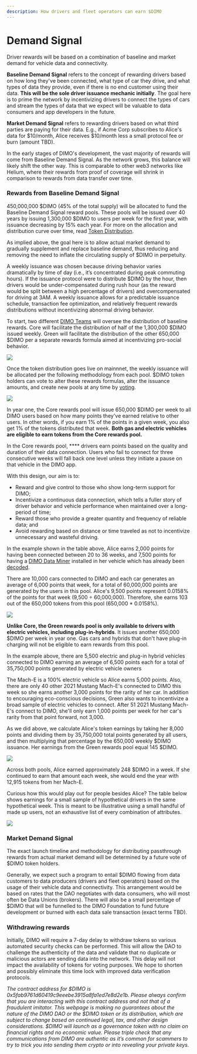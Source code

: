 ```yaml
---
description: How drivers and fleet operators can earn $DIMO
---
```


# Demand Signal

Driver rewards will be based on a combination of baseline and market demand for vehicle data and connectivity.&#x20;

**Baseline Demand Signal** refers to the concept of rewarding drivers based on how long they've been connected, what type of car they drive, and what types of data they provide, even if there is no end customer using their data. **This will be the sole driver issuance mechanic initially**. The goal here is to prime the network by incentivizing drivers to connect the types of cars and stream the types of data that we expect will be valuable to data consumers and app developers in the future.

**Market Demand Signal** refers to rewarding drivers based on what third parties are paying for their data. E.g., if Acme Corp subscribes to Alice's data for $10/month, Alice receives $10/month less a small protocol fee or burn (amount TBD).

In the early stages of DIMO's development, the vast majority of rewards will come from Baseline Demand Signal. As the network grows, this balance will likely shift the other way. This is comparable to other web3 networks like Helium, where their rewards from proof of coverage will shrink in comparison to rewards from data transfer over time.

### Rewards from Baseline Demand Signal

450,000,000 $DIMO (45% of the total supply) will be allocated to fund the Baseline Demand Signal reward pools. These pools will be issued over 40 years by issuing 1,300,000 $DIMO to users per week for the first year, with issuance decreasing by 15% each year. For more on the allocation and distribution curve over time, read [Token Distribution](token-distribution.md).

As implied above, the goal here is to allow actual market demand to gradually supplement and replace baseline demand, thus reducing and removing the need to inflate the circulating supply of $DIMO in perpetuity.

A weekly issuance was chosen because driving behavior varies dramatically by time of day (i.e., it’s concentrated during peak commuting hours). If the issuance protocol were to distribute $DIMO by the hour, then drivers would be under-compensated during rush hour (as the reward would be split between a high percentage of drivers) and overcompensated for driving at 3AM. A weekly issuance allows for a predictable issuance schedule, transaction fee optimization, and relatively frequent rewards distributions without incentivizing abnormal driving behavior.

To start, two different [DIMO Teams](../governance/dimo-teams.md) will oversee the distribution of baseline rewards. Core will facilitate the distribution of half of the 1,300,000 $DIMO issued weekly. Green will facilitate the distribution of the other 650,000 $DIMO per a separate rewards formula aimed at incentivizing pro-social behavior.

![](<../.gitbook/assets/diagram (6).png>)

Once the token distribution goes live on mainnnet, the weekly issuance will be allocated per the following methodology from each pool. $DIMO token holders can vote to alter these rewards formulas, alter the issuance amounts, and create new pools at any time by [voting](../governance/voting.md).&#x20;

![](<../.gitbook/assets/Screen Shot 2022-03-03 at 4.14.21 PM.png>)

In year one, the Core rewards pool will issue 650,000 $DIMO per week to all DIMO users based on how many points they've earned relative to other users. In other words, if you earn 1% of the points in a given week, you also get 1% of the tokens distributed that week. **Both gas and electric vehicles are eligible to earn tokens from the Core rewards pool.**

In the Core rewards pool, **** drivers earn points based on the quality and duration of their data connection. Users who fail to connect for three consecutive weeks will fall back one level unless they initiate a pause on that vehicle in the DIMO app.

With this design, our aim is to:

* Reward and give control to those who show long-term support for DIMO;
* Incentivize a continuous data connection, which tells a fuller story of driver behavior and vehicle performance when maintained over a long-period of time;
* Reward those who provide a greater quantity and frequency of reliable data; and
* Avoid rewarding based on distance or time traveled as not to incentivize unnecessary and wasteful driving.

In the example shown in the table above, Alice earns 2,000 points for having been connected between 20 to 36 weeks, and 7,500 points for having a [DIMO Data Miner](https://shop.dimo.zone) installed in her vehicle which has already been [decoded](https://github.com/DIMO-Network/opendbc).&#x20;

There are 10,000 cars connected to DIMO and each car generates an average of 6,000 points that week, for a total of 60,000,000 points are generated by the users in this pool. Alice's 9,500 points represent 0.0158% of the points for that week (9,500 ÷ 60,000,000). Therefore, she earns 103 out of the 650,000 tokens from this pool (650,000 \* 0.0158%).

![](<../.gitbook/assets/Screen Shot 2022-03-03 at 4.14.52 PM.png>)

**Unlike Core, the Green rewards pool is only available to drivers with electric vehicles, including plug-in-hybrids**. It issues another 650,000 $DIMO per week in year one. Gas cars and hybrids that don't have plug-in charging will not be eligible to earn rewards from this pool.

In the example above, there are 5,500 electric and plug-in hybrid vehicles connected to DIMO earning an average of 6,500 points each for a total of 35,750,000 points generated by electric vehicle owners

The Mach-E is a 100% electric vehicle so Alice earns 5,000 points. Also, there are only 40 other 2021 Mustang Mach-E's connected to DIMO this week so she earns another 3,000 points for the rarity of her car. In addition to encouraging eco-conscious decisions, Green also wants to incentivize a broad sample of electric vehicles to connect. After 51 2021 Mustang Mach-E's connect to DIMO, she'll only earn 1,000 points per week for her car's rarity from that point forward, not 3,000.

As we did above, we calculate Alice's token earnings by taking her 8,000 points and dividing them by 35,750,000 total points generated by all users, and then multiplying that percentage by the 650,000 weekly $DIMO issuance. Her earnings from the Green rewards pool equal 145 $DIMO.&#x20;

![](<../.gitbook/assets/Screen Shot 2022-03-03 at 4.15.11 PM.png>)

Across both pools, Alice earned approximately 248 $DIMO in a week. If she continued to earn that amount each week, she would end the year with 12,915 tokens from her Mach-E.

Curious how this would play out for people besides Alice? The table below shows earnings for a small sample of hypothetical drivers in the same hypothetical week. This is meant to be illustrative using a small handful of made up users, not an exhaustive list of every combination of attributes.

![](<../.gitbook/assets/Screen Shot 2022-03-03 at 2.52.27 PM.png>)

### Market Demand Signal

The exact launch timeline and methodology for distributing passthrough rewards from actual market demand will be determined by a future vote of $DIMO token holders.

Generally, we expect such a program to entail $DIMO flowing from data customers to data producers (drivers and fleet operators) based on the usage of their vehicle data and connectivity. This arrangement would be based on rates that the DAO negotiates with data consumers, who will most often be Data Unions (brokers). There will also be a small percentage of $DIMO that will be funnelled to the DIMO Foundation to fund future development or burned with each data sale transaction (exact terms TBD).

### Withdrawing rewards <a href="#eafc" id="eafc"></a>

Initially, DIMO will require a 7-day delay to withdraw tokens so various automated security checks can be performed. This will allow the DAO to challenge the authenticity of the data and validate that no duplicate or malicious actors are sending data into the network. This delay will not impact the availability of tokens for voting purposes. We hope to shorten and possibly eliminate this time lock with improved data verification protocols.



_The contract address for $DIMO is 0x5fab9761d60419c9eeebe3915a8fa1ed7e8d2e1b. Please always confirm that you are interacting with this contract address and not that of a fraudulent imitator. This webpage is making no guarantees about the nature of the DIMO DAO or the $DIMO token or its distribution, which are subject to change based on continued legal, tax, and other design considerations. $DIMO will launch as a governance token with no claim on financial rights and no economic value. Please triple check that any communications from DIMO are authentic as it’s common for scammers to try to trick you into sending them crypto or into revealing your private keys._
